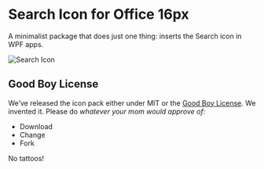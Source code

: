 # Search Icon for Office 16px

A minimalist package that does just one thing: inserts the Search icon in WPF apps. 

![Search Icon](https://maxcdn.icons8.com/office/PNG/16/Very_Basic/search-16.png)

## Good Boy License
We’ve released the icon pack either under MIT or the [Good Boy License](https://icons8.com/good-boy-license/). We invented it. Please do _whatever your mom would approve of:_
* Download
* Change
* Fork

No tattoos!
